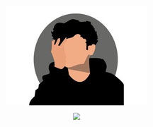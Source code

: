 <p align="center">
    <img src="https://github.com/Pranay0302/Pranay0302/blob/master/rsz_pa.jpg" alt="image">
</p>

<p align="center">
    <img src="https://media.giphy.com/media/DS89v1NqpzCqA/giphy.gif" width="150" />
</p>
